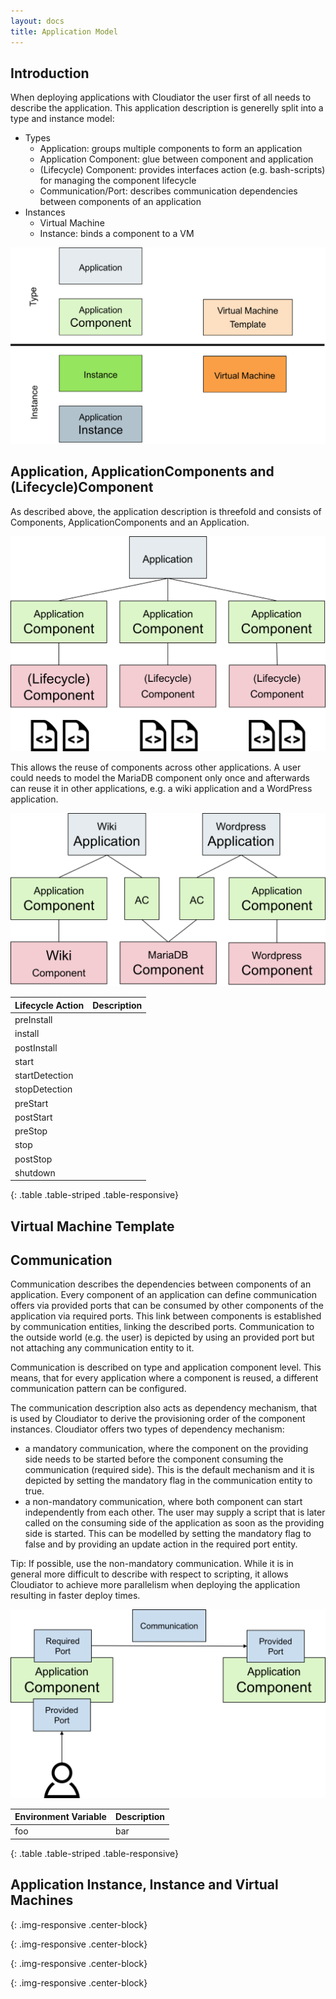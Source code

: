 ```yaml
---
layout: docs
title: Application Model
---
```


## Introduction

When deploying applications with Cloudiator the user first of all needs to describe the application.
This application description is generelly split into a type and instance model:

- Types
    - Application: groups multiple components to form an application
    - Application Component: glue between component and application
    - (Lifecycle) Component: provides interfaces action (e.g. bash-scripts) for managing the component
        lifecycle
    - Communication/Port: describes communication dependencies between components of an application
- Instances
    - Virtual Machine
    - Instance: binds a component to a VM
    
![Type model vs instance model][instance_type]

## Application, ApplicationComponents and (Lifecycle)Component

As described above, the application description is threefold and consists of Components, ApplicationComponents
and an Application.

![Type model of cloudiator][type_model]

This allows the reuse of components across other applications. A user could needs to model the MariaDB component
only once and afterwards can reuse it in other applications, e.g. a wiki application and a WordPress application.

![Reuse of application components][wiki_wordpress]

| Lifecycle Action | Description |
| --- | --- |
| preInstall | |
| install | |
| postInstall | |
| start | |
| startDetection | |
| stopDetection | |
| preStart | |
| postStart | |
| preStop | |
| stop | |
| postStop | |
| shutdown | |
{: .table .table-striped .table-responsive}

## Virtual Machine Template

## Communication

Communication describes the dependencies between components of an application. Every component of
an application can define communication offers via provided ports that can be consumed by other components
of the application via required ports. This link between components is established by communication
entities, linking the described ports. Communication to the outside world (e.g. the user) is depicted
by using an provided port but not attaching any communication entity to it.

Communication is described on type and application component level. This means, 
that for every application where a component is reused, a different communication pattern can be
configured.

The communication description also acts as dependency mechanism, that is used by Cloudiator to derive
the provisioning order of the component instances. Cloudiator offers two types of dependency mechanism:

- a mandatory communication, where the component on the providing side needs to be started before the component
    consuming the communication (required side). This is the default mechanism and it is depicted by setting the mandatory
    flag in the communication entity to true.
- a non-mandatory communication, where both component can start independently from each other. The user may supply
    a script that is later called on the consuming side of the application as soon as the providing side is started. This
    can be modelled by setting the mandatory flag to false and by providing an update action in the required port entity.
    
Tip: If possible, use the non-mandatory communication. While it is in general more difficult to describe with respect
to scripting, it allows Cloudiator to achieve more parallelism when deploying the application resulting in faster
deploy times.

![Communication Type Model][communication_type]

| Environment Variable | Description |
| --- | --- |
| foo| bar |
{: .table .table-striped .table-responsive}


## Application Instance, Instance and Virtual Machines



[type_model]: /images/docs/type_model.png
{: .img-responsive .center-block}

[instance_type]: /images/docs/instance_type.png
{: .img-responsive .center-block}

[communication_type]: /images/docs/communication_type.png
{: .img-responsive .center-block}

[wiki_wordpress]: /images/docs/wiki_wordpress.png
{: .img-responsive .center-block}
